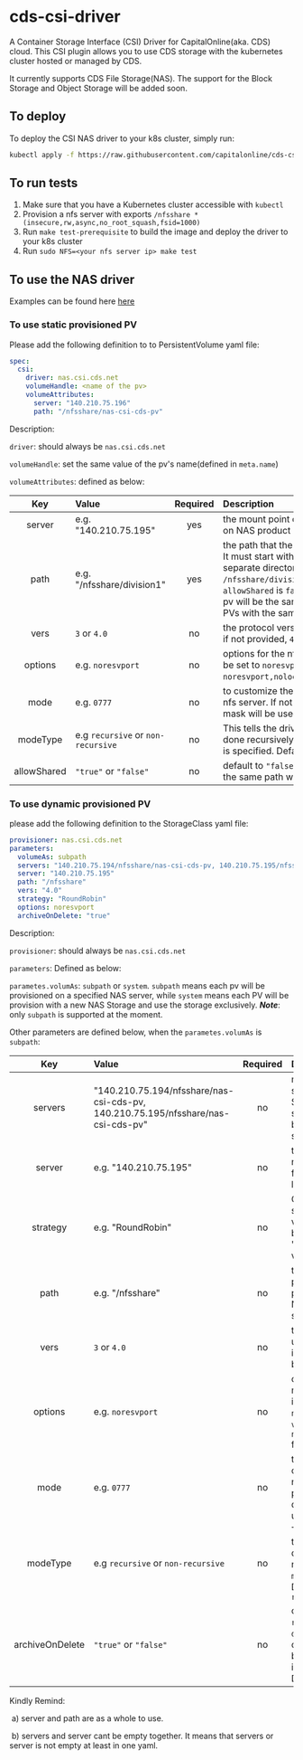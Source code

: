 # cds-csi-driver

A Container Storage Interface (CSI) Driver for CapitalOnline(aka. CDS) cloud. This CSI plugin allows you to use CDS storage with the kubernetes cluster hosted or managed by CDS.

It currently supports CDS File Storage(NAS).
The support for the Block Storage and Object Storage will be added soon.

## To deploy

To deploy the CSI NAS driver to your k8s cluster, simply run:
```bash
kubectl apply -f https://raw.githubusercontent.com/capitalonline/cds-csi-driver/master/deploy/nas/deploy.yaml
```

## To run tests

1. Make sure that you have a Kubernetes cluster accessible with `kubectl`
2. Provision a nfs server with exports `/nfsshare *(insecure,rw,async,no_root_squash,fsid=1000)`
3. Run `make test-prerequisite` to build the image and deploy the driver to your k8s cluster
4. Run `sudo NFS=<your nfs server ip> make test`

## To use the NAS driver
Examples can be found here [here](!https://github.com/capitalonline/cds-csi-driver/tree/master/example/nas)
### To use static provisioned PV
Please add the following definition to to PersistentVolume yaml file:
```yaml
spec:
  csi:
    driver: nas.csi.cds.net
    volumeHandle: <name of the pv>
    volumeAttributes:
      server: "140.210.75.196"
      path: "/nfsshare/nas-csi-cds-pv"
```
Description:

`driver`: should always be `nas.csi.cds.net`

`volumeHandle`: set the same value of the pv's name(defined in `meta.name`)

`volumeAttributes`: defined as below:

|Key|Value|Required|Description|||
|:----:|:-----------|:---:|:----|------|------|
|server|e.g. "140.210.75.195"|yes|the mount point of the nfs server,can be found on NAS product list|||
|path|e.g. "/nfsshare/division1"|yes|the path that the pv will use on the nfs server. It must start with `/nfsshare`. Each pv will use a separate directory(e.g `/nfsshare/division1/volumeHandleValue"`when `allowShared` is `false`. Otherwsise, the path of pv will be the same to `path`, which means all PVs with the same path will share data|||
|vers|`3` or `4.0`|no| the protocol version to use for the nfs mount. if not provided, `4.0` will be used by default
|options|e.g. `noresvport`|no| options for the nfs mount. If not provided it will be set to `noresvport` for `vers=4.0` and `noresvport,nolock,tcp` for `vers=3`|
|mode|e.g. `0777`|no| to customize the mode of the path created on nfs server. If not provided, the server's default mask will be used|
|modeType|e.g `recursive` or `non-recursive`|no| This tells the driver if the chmod should be done recursively or not. Only works when `mode` is specified. Default to `non-recursive`|
|allowShared| `"true"` or `"false"`|no | default to `"false`. If set, the data of all PVs with the same path will be shared|

### To use dynamic provisioned PV

please add the following definition to the StorageClass yaml file:
```yaml
provisioner: nas.csi.cds.net
parameters:
  volumeAs: subpath
  servers: "140.210.75.194/nfsshare/nas-csi-cds-pv, 140.210.75.195/nfsshare/nas-csi-cds-pv"
  server: "140.210.75.195"
  path: "/nfsshare"
  vers: "4.0"
  strategy: "RoundRobin" 
  options: noresvport
  archiveOnDelete: "true"
```
Description:

`provisioner`: should always be `nas.csi.cds.net`

`parameters`: Defined as below:

`parametes.volumAs`: `subpath` or `system`. `subpath` means each pv will be provisioned on a specified NAS server, while `system` means each PV will be provision with a new NAS Storage and use the storage exclusively.
***Note***: only `subpath` is supported at the moment.

Other parameters are defined below, when the `parametes.volumAs` is `subpath`:

|Key|Value|Required|Description|
|:----:|:-----------|:---:|:----|
|servers|"140.210.75.194/nfsshare/nas-csi-cds-pv, 140.210.75.195/nfsshare/nas-csi-cds-pv"|no|multi servers are supported by a StorageClass. It should be separated by "," between each server/path.|
|server|e.g. "140.210.75.195"|no|the mount point of the nfs server,can be found on NAS product list|
|strategy|e.g. "RoundRobin"|no| Only used for multi servers option. The value is supposed to be "RoundRobin" or "Random". The default value is "RoundRobin"|
|path|e.g. "/nfsshare"|no|the root path that the pv will dynamically provisioned on the NAS server. It must start with `/nfsshare`. |
|vers|`3` or `4.0`|no| the protocol version to use for the nfs mount. if not provided, `4.0` will be used by default
|options|e.g. `noresvport`|no| options for the nfs mount. If not provided it will be set to `noresvport` for `vers=4.0` and `noresvport,nolock,tcp` for `vers=3`|
|mode|e.g. `0777`|no| to customize the mode of the path created on nfs server. If not provided, the server's default mask will be used
|modeType|e.g `recursive` or `non-recursive`|no| This tells the driver if the chmod should be done recursively or not. Only works when `mode` is specified. Default to `non-recursive`
|archiveOnDelete|`"true"` or `"false"`|no| only works when the `reclaim police` is `delete`. if `true`, the content of the pv will be archived on nfs instead of be deleted. Default to `false`|

Kindly Remind: 

​	a) server and path are as a whole to use.

​	b) servers and server cant be empty together. It means that servers or server is not empty at least in one yaml. 